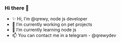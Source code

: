 ### Hi there 👋

- ✨ Hi, I’m @qrewy, node js developer
- 🔭 I’m currently working on pet projects
- 🌱 I’m currently learning node js
- 📫 You can contact me in a telegram - @qrewydev
